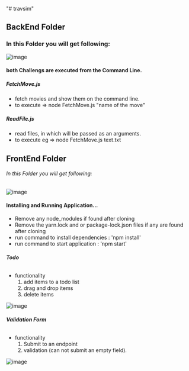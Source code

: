 "# travsim" 
## **BackEnd Folder**
### In this Folder you will get following:
![image](https://user-images.githubusercontent.com/42379845/113402841-0274df00-93a6-11eb-85ba-61cd8912a80f.png)

#### both Challengs are executed from the Command Line.
##### **FetchMove.js** 
- fetch movies and show them on the command line.
- to execute => node FetchMove.js "name of the move"

##### **ReadFile.js**
- read files, in which will be passed as an arguments.
- to execute eg => node FetchMove.js text.txt


## **FrontEnd Folder**
###### In this Folder you will get following:
![image](https://user-images.githubusercontent.com/42379845/113407563-d78e8900-93ad-11eb-9a1a-da9e90a46dc3.png)

#### **Installing and Running Application...**

- Remove any node_modules if found after cloning
- Remove the yarn.lock and or package-lock.json files if any are found after cloning
- run command to install dependencies : 'npm install'
- run command to start application : 'npm start'

###### **Todo**
- functionality
  1. add items to a todo list
  2. drag and drop items
  3. delete items

![image](https://user-images.githubusercontent.com/42379845/114284660-a8cd7e00-9a51-11eb-843d-2cd929265ce9.png)



###### **Validation Form**
- functionality
  1. Submit to an endpoint
  2. validation (can not submit an empty field).

![image](https://user-images.githubusercontent.com/42379845/114284746-648ead80-9a52-11eb-9fe3-93d2b6677aaf.png)







